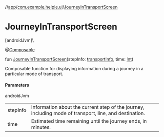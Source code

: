 //[app](../../index.md)/[com.example.helpie.ui](index.md)/[JourneyInTransportScreen](-journey-in-transport-screen.md)

# JourneyInTransportScreen

[androidJvm]\

@[Composable](https://developer.android.com/reference/kotlin/androidx/compose/runtime/Composable.html)

fun [JourneyInTransportScreen](-journey-in-transport-screen.md)(stepInfo: [transportInfo](../com.example.helpie/transport-info/index.md), time: [Int](https://kotlinlang.org/api/latest/jvm/stdlib/kotlin/-int/index.html))

Composable function for displaying information during a journey in a particular mode of transport.

#### Parameters

androidJvm

| | |
|---|---|
| stepInfo | Information about the current step of the journey, including mode of transport, line, and destination. |
| time | Estimated time remaining until the journey ends, in minutes. |
